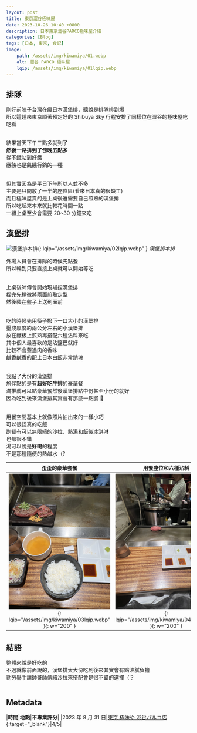 ```yaml
---
layout: post
title: 東京澀谷極味屋
date: 2023-10-26 10:40 +0800
description: 日本東京澀谷PARCO極味屋介紹
categories: [Blog]
tags: [日本, 東京, 食記]
image: 
    path: /assets/img/kiwamiya/01.webp
    alt: 澀谷 PARCO 極味屋
    lqip: /assets/img/kiwamiya/01lqip.webp
---
```


## 排隊
剛好前陣子台灣在瘋日本漢堡排，聽說是排隊排到爆<br>
所以這趟來東京順著預定好的 Shibuya Sky 行程安排了同樣位在澀谷的極味屋吃吃看<br><br>

結果當天下午三點多就到了<br>
**然後一路排到了傍晚五點多**<br>
從不餓站到好餓<br>
~~應該也是飢餓行銷的一種~~<br><br>

但其實因為是平日下午所以人並不多<br>
主要是只開放了一半的座位區(看來日本真的很缺工)<br>
而且極味屋賣的是上桌後還需要自己煎熟的漢堡排<br>
所以吃起來本來就比較花時間一點<br>
一組上桌至少會需要 20~30 分鐘來吃<br>

## 漢堡排
![漢堡排本排](/assets/img/kiwamiya/02.webp){: lqip="/assets/img/kiwamiya/02lqip.webp" }
*漢堡排本排*

外場人員會在排隊的時候先點餐<br>
所以輪到只要直接上桌就可以開始等吃<br><br>

上桌後師傅會開始現場捏漢堡排<br>
捏完先稍微將兩面煎熟定型<br>
然後裝在盤子上送到面前<br><br>

吃的時候先用筷子撥下一口大小的漢堡排<br>
壓成厚度約兩公分左右的小漢堡排<br>
放在鐵板上煎熟再搭配六種沾料來吃<br>
其中個人最喜歡的是沾鹽巴就好<br>
比較不會蓋過肉的香味<br>
鹹香鹹香的配上日本白飯非常銷魂<br><br>

我點了大份的漢堡排<br>
旅伴點的是有**超好吃牛排**的豪華餐<br>
滿推薦可以點豪華餐然後漢堡排點中份甚至小份的就好<br>
因為吃到後來漢堡排其實會有那麼一點膩 🤏<br><br>

用餐空間基本上就像照片拍出來的一樣小巧<br>
可以很認真的吃飯<br>
副餐有可以無限續的沙拉、熱湯和飯後冰淇淋<br>
也都很不錯<br>
湯可以說是**好喝**的程度<br>
不是那種隨便的熱鹹水（?<br>

|歪歪的豪華套餐|用餐座位和六種沾料|座位隔板上的指南|
|:-:|:-:|:-:|
|![歪歪的豪華套餐](/assets/img/kiwamiya/03.webp){: lqip="/assets/img/kiwamiya/03lqip.webp" }{: w="200" }|![用餐座位和六種沾料](/assets/img/kiwamiya/04.webp){: lqip="/assets/img/kiwamiya/04lqip.webp" }{: w="200" }|![座位隔板上的指南](/assets/img/kiwamiya/05.webp){: lqip="/assets/img/kiwamiya/05lqip.webp" }{: w="200" }|

## 結語
整體來說是好吃的<br>
不過就像前面說的，漢堡排太大份吃到後來其實會有點油膩負擔<br>
勤勞舉手請帥哥師傅續沙拉來搭配會是很不錯的選擇（？<br><br>

## Metadata

|**時間**|**地點**|**不專業評分**|
|2023 年 8 月 31 日|[東京 極味や 渋谷パルコ店](https://maps.app.goo.gl/QrKL9tw8B87Aq1c36){:target="_blank"}|4/5|
